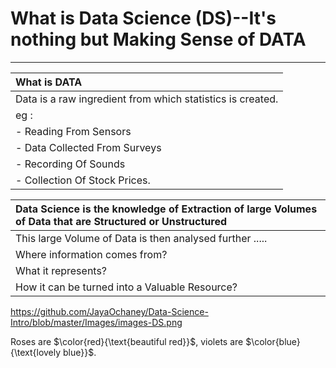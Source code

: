 #  What is Data Science (DS)--It's nothing but Making Sense of DATA

------------


|  What is DATA |
| :------------ |
| Data is a raw ingredient  from which statistics is created.   |
|   eg  :   |
| - Reading From Sensors  |
| - Data Collected From Surveys |
|  - Recording Of Sounds |
| - Collection Of Stock Prices.   |

|  Data Science  is  the knowledge of Extraction of large Volumes of Data that are Structured or Unstructured |
| :------------ |
| This large Volume of Data is then analysed further ..... |
| Where  information comes from?  |
| What it represents?  |
| How it can be turned into  a Valuable  Resource?  |


https://github.com/JayaOchaney/Data-Science-Intro/blob/master/Images/images-DS.png


Roses are $\color{red}{\text{beautiful red}}$, 
violets are $\color{blue}{\text{lovely blue}}$.
